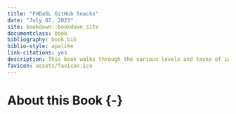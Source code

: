 ```yaml
---
title: "FHDaSL GitHub Snacks"
date: "July 07, 2023"
site: bookdown::bookdown_site
documentclass: book
bibliography: book.bib
biblio-style: apalike
link-citations: yes
description: This book walks through the various levels and tasks of interacting with GitHub. 
favicon: assets/favicon.ico
---
```




# About this Book {-}
